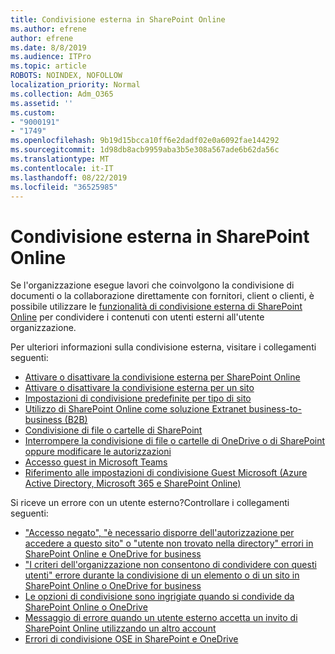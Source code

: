 ```yaml
---
title: Condivisione esterna in SharePoint Online
ms.author: efrene
author: efrene
ms.date: 8/8/2019
ms.audience: ITPro
ms.topic: article
ROBOTS: NOINDEX, NOFOLLOW
localization_priority: Normal
ms.collection: Adm_O365
ms.assetid: ''
ms.custom:
- "9000191"
- "1749"
ms.openlocfilehash: 9b19d15bcca10ff6e2dadf02e0a6092fae144292
ms.sourcegitcommit: 1d98db8acb9959aba3b5e308a567ade6b62da56c
ms.translationtype: MT
ms.contentlocale: it-IT
ms.lasthandoff: 08/22/2019
ms.locfileid: "36525985"
---
```

# <a name="external-sharing-in-sharepoint-online"></a>Condivisione esterna in SharePoint Online

Se l'organizzazione esegue lavori che coinvolgono la condivisione di documenti o la collaborazione direttamente con fornitori, client o clienti, è possibile utilizzare le [funzionalità di condivisione esterna di SharePoint Online](https://docs.microsoft.com/sharepoint/external-sharing-overview) per condividere i contenuti con utenti esterni all'utente organizzazione.

Per ulteriori informazioni sulla condivisione esterna, visitare i collegamenti seguenti:

- [Attivare o disattivare la condivisione esterna per SharePoint Online](https://docs.microsoft.com/sharepoint/turn-external-sharing-on-or-off)
- [Attivare o disattivare la condivisione esterna per un sito](https://docs.microsoft.com/sharepoint/change-external-sharing-site)
- [Impostazioni di condivisione predefinite per tipo di sito](https://docs.microsoft.com/Office365/Enterprise/microsoft-365-guest-settings#sharepoint-site-level)
- [Utilizzo di SharePoint Online come soluzione Extranet business-to-business (B2B)](https://docs.microsoft.com/sharepoint/create-b2b-extranet)
- [Condivisione di file o cartelle di SharePoint](https://support.office.com/article/share-sharepoint-files-or-folders-1fe37332-0f9a-4719-970e-d2578da4941c)
- [Interrompere la condivisione di file o cartelle di OneDrive o di SharePoint oppure modificare le autorizzazioni](https://support.office.com/article/stop-sharing-onedrive-or-sharepoint-files-or-folders-or-change-permissions-0a36470f-d7fe-40a0-bd74-0ac6c1e13323?ui=en-US&rs=en-US&ad=US)
- [Accesso guest in Microsoft Teams](https://docs.microsoft.com/MicrosoftTeams/guest-access)
- [Riferimento alle impostazioni di condivisione Guest Microsoft (Azure Active Directory, Microsoft 365 e SharePoint Online)](https://docs.microsoft.com/Office365/Enterprise/microsoft-365-guest-settings)

Si riceve un errore con un utente esterno?Controllare i collegamenti seguenti:

- ["Accesso negato", "è necessario disporre dell'autorizzazione per accedere a questo sito" o "utente non trovato nella directory" errori in SharePoint Online e OneDrive for business](https://docs.microsoft.com/sharepoint/support/administration/access-denied-or-need-permission-error-sharepoint-online-or-onedrive-for-business)
- ["I criteri dell'organizzazione non consentono di condividere con questi utenti" errore durante la condivisione di un elemento o di un sito in SharePoint Online o OneDrive for business](https://docs.microsoft.com/sharepoint/support/administration/organization-policies-do-not-allow-you-to-share-with-users-error)
- [Le opzioni di condivisione sono ingrigiate quando si condivide da SharePoint Online o OneDrive](https://docs.microsoft.com/sharepoint/support/administration/sharing-options-grayed-out-when-sharing-from-sharepoint-online-or-onedrive)
- [Messaggio di errore quando un utente esterno accetta un invito di SharePoint Online utilizzando un altro account](https://support.office.com/article/Error-message-when-an-external-user-accepts-a-SharePoint-Online-invitation-by-using-another-account-f0d34413-ea7c-42c7-a485-c4e5d421e5f0-)
- [Errori di condivisione OSE in SharePoint e OneDrive](https://docs.microsoft.com/sharepoint/sharepoint-onedrive-error-message)


